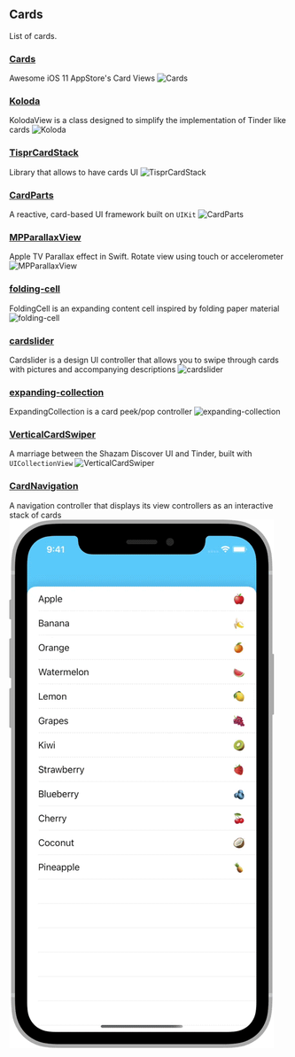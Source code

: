 ## Cards

List of cards.
### [Cards](https://github.com/PaoloCuscela/Cards)
Awesome iOS 11 AppStore's Card Views
![Cards](https://raw.githubusercontent.com/PaoloCuscela/Cards/master/Images/Header.png)
### [Koloda](https://github.com/Yalantis/Koloda)
KolodaView is a class designed to simplify the implementation of Tinder like cards
![Koloda](https://raw.githubusercontent.com/Yalantis/Koloda/master/Koloda_v2_example_animation.gif)
### [TisprCardStack](https://github.com/tispr/tispr-card-stack)
Library that allows to have cards UI
![TisprCardStack](https://raw.githubusercontent.com/tispr/tispr-card-stack/master/Screenshot_main.gif)
### [CardParts](https://github.com/intuit/CardParts)
A reactive, card-based UI framework built on `UIKit`
![CardParts](https://raw.githubusercontent.com/Intuit/CardParts/master/images/mintsights.gif)
### [MPParallaxView](https://github.com/DroidsOnRoids/MPParallaxView)
Apple TV Parallax effect in Swift. Rotate view using touch or accelerometer
![MPParallaxView](https://raw.githubusercontent.com/DroidsOnRoids/MPParallaxView/master/Resources/demo.gif)
### [folding-cell](https://github.com/Ramotion/folding-cell)
FoldingCell is an expanding content cell inspired by folding paper material
![folding-cell](https://raw.githubusercontent.com/Ramotion/folding-cell/master/Screenshots/foldingCell.gif)
### [cardslider](https://github.com/Ramotion/cardslider)
 Cardslider is a design UI controller that allows you to swipe through cards with pictures and accompanying descriptions
![cardslider](https://raw.githubusercontent.com/Ramotion/cardslider/master/iOS_Card_Slider.gif)
### [expanding-collection](https://github.com/Ramotion/expanding-collection)
ExpandingCollection is a card peek/pop controller
![expanding-collection](https://raw.githubusercontent.com/Ramotion/expanding-collection/master/expanding-collection.gif)
### [VerticalCardSwiper](https://github.com/JoniVR/VerticalCardSwiper)
A marriage between the Shazam Discover UI and Tinder, built with `UICollectionView`
![VerticalCardSwiper](https://raw.githubusercontent.com/JoniVR/VerticalCardSwiper/master/example.gif)
### [CardNavigation](https://github.com/james01/CardNavigation)
A navigation controller that displays its view controllers as an interactive stack of cards
![CardNavigation](https://raw.githubusercontent.com/james01/CardNavigation/main/Docs/Images/Screen.gif)
